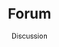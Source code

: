 ---
title:  Forum
subtitle: Discussion
icon: fa-solid fa-comments
parent: links
order: 2
in_shortcuts: true
order_shortcuts: 2

external_link: https://forum.jsxgraph.org/
---